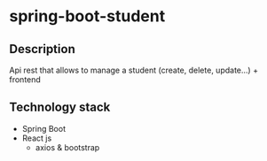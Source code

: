 # spring-boot-student

## Description

Api rest that allows to manage a student (create, delete, update...) + frontend

## Technology stack

* Spring Boot
* React js
  + axios & bootstrap
  
